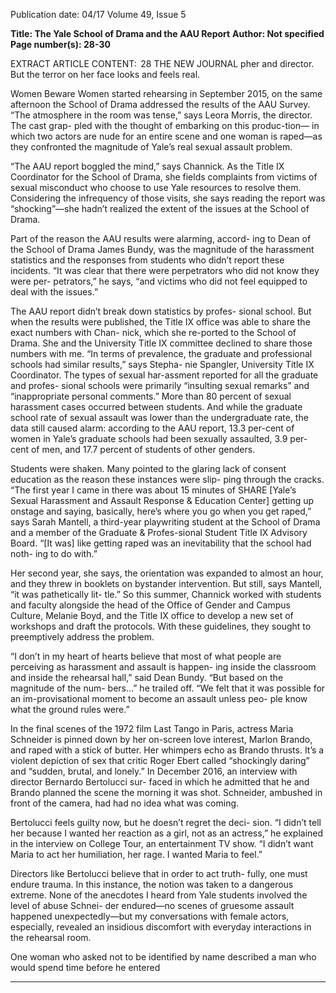 Publication date: 04/17
Volume 49, Issue 5

**Title: The Yale School of Drama and the AAU Report**
**Author: Not specified**
**Page number(s): 28-30**

EXTRACT ARTICLE CONTENT:
 28
THE  NEW  JOURNAL
pher and director. But the terror on her face looks and feels 
real.

Women Beware Women started rehearsing in September 
2015, on the same afternoon the School of Drama addressed 
the results of the AAU Survey. “The atmosphere in the room 
was tense,” says Leora Morris, the director. The cast grap-
pled with the thought of embarking on this produc-tion—
in which two actors are nude for an entire scene and one 
woman is raped—as they confronted the magnitude of Yale’s 
real sexual assault problem.

“The AAU report boggled the mind,” says Channick. As 
the Title IX Coordinator for the School of Drama, she fields 
complaints from victims of sexual misconduct who choose 
to use Yale resources to resolve them. Considering the 
infrequency of those visits, she says reading the report was 
“shocking”—she hadn’t realized the extent of the issues at 
the School of Drama.

Part of the reason the AAU results were alarming, accord-
ing to Dean of the School of Drama James Bundy, was the 
magnitude of the harassment statistics and the responses 
from students who didn’t report these incidents. “It was clear 
that there were perpetrators who did not know they were per-
petrators,” he says, “and victims who did not feel equipped to 
deal with the issues.”

The AAU report didn’t break down statistics by profes-
sional school. But when the results were published, the Title 
IX office was able to share the exact numbers with Chan-
nick, which she re-ported to the School of Drama. She and 
the University Title IX committee declined to share those 
numbers with me. “In terms of prevalence, the graduate 
and professional schools had similar results,” says Stepha-
nie Spangler, University Title IX Coordinator. The types of 
sexual har-assment reported for all the graduate and profes-
sional schools were primarily “insulting sexual remarks” and 
“inappropriate personal comments.” More than 80 percent 
of sexual harassment cases occurred between students. And 
while the graduate school rate of sexual assault was lower 
than the undergraduate rate, the data still caused alarm: 
according to the AAU report, 13.3 per-cent of women in 
Yale’s graduate schools had been sexually assaulted, 3.9 per-
cent of men, and 17.7 percent of students of other genders.

Students were shaken. Many pointed to the glaring lack 
of consent education as the reason these instances were slip-
ping through the cracks. “The first year I came in there was 
about 15 minutes of SHARE [Yale’s Sexual Harassment and 
Assault Response & Education Center] getting up onstage 
and saying, basically, here’s where you go when you get 
raped,” says Sarah Mantell, a third-year playwriting student 
at the School of Drama and a member of the Graduate & 
Profes-sional Student Title IX Advisory Board. “[It was] like 
getting raped was an inevitability that the school had noth-
ing to do with.” 

Her second year, she says, the orientation was expanded 
to almost an hour, and they threw in booklets on bystander 
intervention. But still, says Mantell, “it was pathetically lit-
tle.” So this summer, Channick worked with students and 
faculty alongside the head of the Office of Gender and 
Campus Culture, Melanie Boyd, and the Title IX office to 
develop a new set of workshops and draft the protocols. With 
these guidelines, they sought to preemptively address the 
problem.

“I don’t in my heart of hearts believe that most of what 
people are perceiving as harassment and assault is happen-
ing inside the classroom and inside the rehearsal hall,” said 
Dean Bundy. “But based on the magnitude of the num-
bers…” he trailed off. “We felt that it was possible for an 
im-provisational moment to become an assault unless peo-
ple know what the ground rules were.” 


In the final scenes of the 1972 film Last Tango in Paris, 
actress Maria Schneider is pinned down by her on-screen 
love interest, Marlon Brando, and raped with a stick of 
butter. Her whimpers echo as Brando thrusts. It’s a violent 
depiction of sex that critic Roger Ebert called “shockingly 
daring” and “sudden, brutal, and lonely.” In December 
2016, an interview with director Bernardo Bertolucci sur-
faced in which he admitted that he and Brando planned the 
scene the morning it was shot. Schneider, ambushed in front 
of the camera, had had no idea what was coming.

Bertolucci feels guilty now, but he doesn’t regret the deci-
sion. “I didn’t tell her because I wanted her reaction as a girl, 
not as an actress,” he explained in the interview on College 
Tour, an entertainment TV show. “I didn’t want Maria to act 
her humiliation, her rage. I wanted Maria to feel.” 

Directors like Bertolucci believe that in order to act truth-
fully, one must endure trauma. In this instance, the notion 
was taken to a dangerous extreme. None of the anecdotes I 
heard from Yale students involved the level of abuse Schnei-
der endured—no scenes of gruesome assault happened 
unexpectedly—but my conversations with female actors, 
especially, revealed an insidious discomfort with everyday 
interactions in the rehearsal room.

One woman who asked not to be identified by name 
described a man who would spend time before he entered 


---